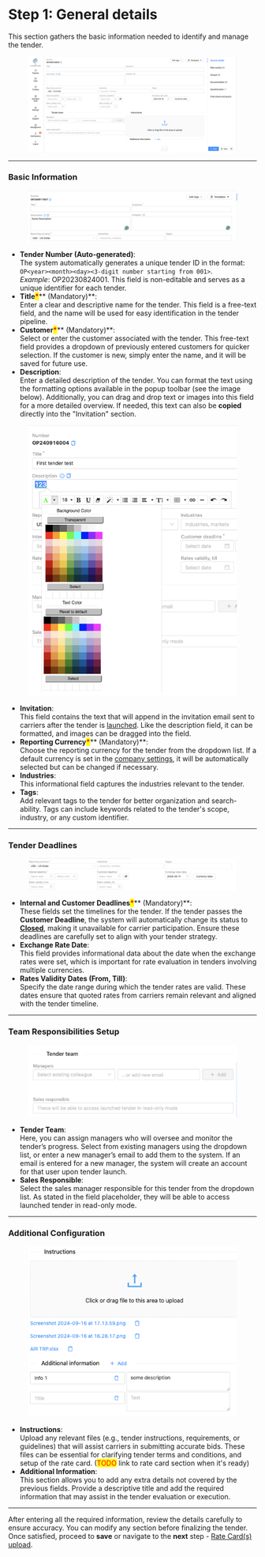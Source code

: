 # Step 1: General details

This section gathers the basic information needed to identify and manage the tender.

<figure><img src="../../../.gitbook/assets/Screenshot 2024-09-16 at 16.24.48.png" alt=""><figcaption></figcaption></figure>

***

### Basic Information

<figure><img src="../../../.gitbook/assets/Screenshot 2024-09-17 at 00.23.22 (1).png" alt=""><figcaption></figcaption></figure>

* **Tender Number (Auto-generated)**:\
  The system automatically generates a unique tender ID in the format:\
  `OP<year><month><day><3-digit number starting from 001>`.\
  _Example_: OP20230824001. This field is non-editable and serves as a unique identifier for each tender.
* **Title**<mark style="color:red;">**\***</mark>** (Mandatory)**:\
  Enter a clear and descriptive name for the tender. This field is a free-text field, and the name will be used for easy identification in the tender pipeline.
* **Customer**<mark style="color:red;">**\***</mark>** (Mandatory)**:\
  Select or enter the customer associated with the tender. This free-text field provides a dropdown of previously entered customers for quicker selection. If the customer is new, simply enter the name, and it will be saved for future use.
* **Description**:\
  Enter a detailed description of the tender. You can format the text using the formatting options available in the popup toolbar (see the image below). Additionally, you can drag and drop text or images into this field for a more detailed overview. If needed, this text can also be **copied** directly into the "Invitation" section.

<figure><img src="../../../.gitbook/assets/Screenshot 2024-09-16 at 17.13.59.png" alt=""><figcaption></figcaption></figure>

* **Invitation**:\
  This field contains the text that will append in the invitation email sent to carriers after the tender is [launched](step-6-final-check-and-launch.md). Like the description field, it can be formatted, and images can be dragged into the field.
* **Reporting Currency**<mark style="color:red;">**\***</mark>** (Mandatory)**:\
  Choose the reporting currency for the tender from the dropdown list. If a default currency is set in the [company settings](../../settings/company.md), it will be automatically selected but can be changed if necessary.
* **Industries**:\
  This informational field captures the industries relevant to the tender.
* **Tags**:\
  Add relevant tags to the tender for better organization and search-ability. Tags can include keywords related to the tender's scope, industry, or any custom identifier.

***

### **Tender Deadlines**

<figure><img src="../../../.gitbook/assets/Screenshot 2024-09-17 at 00.21.09.png" alt=""><figcaption></figcaption></figure>

* **Internal and Customer Deadlines**<mark style="color:red;">**\***</mark>** (Mandatory)**:\
  These fields set the timelines for the tender. If the tender passes the **Customer Deadline**, the system will automatically change its status to [**Closed**](../closed.md), making it unavailable for carrier participation. Ensure these deadlines are carefully set to align with your tender strategy.
* **Exchange Rate Date**:\
  This field provides informational data about the date when the exchange rates were set, which is important for rate evaluation in tenders involving multiple currencies.
* **Rates Validity Dates (From, Till)**:\
  Specify the date range during which the tender rates are valid. These dates ensure that quoted rates from carriers remain relevant and aligned with the tender timeline.

***

### **Team Responsibilities Setup**

<figure><img src="../../../.gitbook/assets/Screenshot 2024-09-17 at 00.31.55.png" alt=""><figcaption></figcaption></figure>

* **Tender Team**:\
  Here, you can assign managers who will oversee and monitor the tender’s progress. Select from existing managers using the dropdown list, or enter a new manager’s email to add them to the system. If an email is entered for a new manager, the system will create an account for that user upon tender launch.
* **Sales Responsible**:\
  Select the sales manager responsible for this tender from the dropdown list. As stated in the field placeholder, they will be able to access launched tender in read-only mode.

***

### **Additional Configuration**

<figure><img src="../../../.gitbook/assets/Screenshot 2024-09-17 at 00.34.17.png" alt=""><figcaption></figcaption></figure>

* **Instructions**:\
  Upload any relevant files (e.g., tender instructions, requirements, or guidelines) that will assist carriers in submitting accurate bids. These files can be essential for clarifying tender terms and conditions, and setup of the rate card. (<mark style="color:red;">TODO</mark> link to rate card section when it's ready)
* **Additional Information**:\
  This section allows you to add any extra details not covered by the previous fields. Provide a descriptive title and add the required information that may assist in the tender evaluation or execution.

***

After entering all the required information, review the details carefully to ensure accuracy. You can modify any section before finalizing the tender. Once satisfied, proceed to **save** or navigate to the **next** step - [Rate Card(s) upload](step-2-rate-card-s.md).&#x20;
